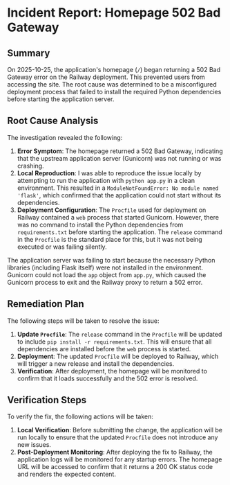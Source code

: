 # Incident Report: Homepage 502 Bad Gateway

## Summary

On 2025-10-25, the application's homepage (`/`) began returning a 502 Bad Gateway error on the Railway deployment. This prevented users from accessing the site. The root cause was determined to be a misconfigured deployment process that failed to install the required Python dependencies before starting the application server.

## Root Cause Analysis

The investigation revealed the following:

1.  **Error Symptom**: The homepage returned a 502 Bad Gateway, indicating that the upstream application server (Gunicorn) was not running or was crashing.
2.  **Local Reproduction**: I was able to reproduce the issue locally by attempting to run the application with `python app.py` in a clean environment. This resulted in a `ModuleNotFoundError: No module named 'flask'`, which confirmed that the application could not start without its dependencies.
3.  **Deployment Configuration**: The `Procfile` used for deployment on Railway contained a `web` process that started Gunicorn. However, there was no command to install the Python dependencies from `requirements.txt` before starting the application. The `release` command in the `Procfile` is the standard place for this, but it was not being executed or was failing silently.

The application server was failing to start because the necessary Python libraries (including Flask itself) were not installed in the environment. Gunicorn could not load the `app` object from `app.py`, which caused the Gunicorn process to exit and the Railway proxy to return a 502 error.

## Remediation Plan

The following steps will be taken to resolve the issue:

1.  **Update `Procfile`**: The `release` command in the `Procfile` will be updated to include `pip install -r requirements.txt`. This will ensure that all dependencies are installed before the `web` process is started.
2.  **Deployment**: The updated `Procfile` will be deployed to Railway, which will trigger a new release and install the dependencies.
3.  **Verification**: After deployment, the homepage will be monitored to confirm that it loads successfully and the 502 error is resolved.

## Verification Steps

To verify the fix, the following actions will be taken:

1.  **Local Verification**: Before submitting the change, the application will be run locally to ensure that the updated `Procfile` does not introduce any new issues.
2.  **Post-Deployment Monitoring**: After deploying the fix to Railway, the application logs will be monitored for any startup errors. The homepage URL will be accessed to confirm that it returns a 200 OK status code and renders the expected content.
